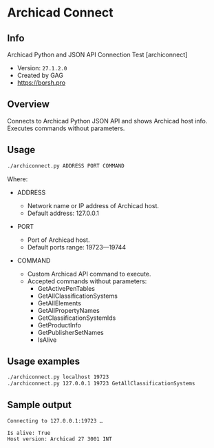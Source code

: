 # Archicad Connect

## Info

Archicad Python and JSON API Connection Test [archiconnect]

- Version: `27.1.2.0`
- Created by GAG
- https://borsh.pro


## Overview

Connects to Archicad Python JSON API and shows Archicad host info.
Executes commands without parameters.


## Usage

```sh
./archiconnect.py ADDRESS PORT COMMAND
```

Where:

- ADDRESS
	- Network name or IP address of Archicad host.
	- Default address: 127.0.0.1

- PORT
	- Port of Archicad host.
	- Default ports range: 19723—19744

- COMMAND
	- Custom Archicad API command to execute.
	- Accepted commands without parameters:
		- GetActivePenTables
		- GetAllClassificationSystems
		- GetAllElements
		- GetAllPropertyNames
		- GetClassificationSystemIds
		- GetProductInfo
		- GetPublisherSetNames
		- IsAlive

## Usage examples

```sh
./archiconnect.py localhost 19723
./archiconnect.py 127.0.0.1 19723 GetAllClassificationSystems
```

## Sample output

```
Connecting to 127.0.0.1:19723 …

Is alive: True
Host version: Archicad 27 3001 INT
```
